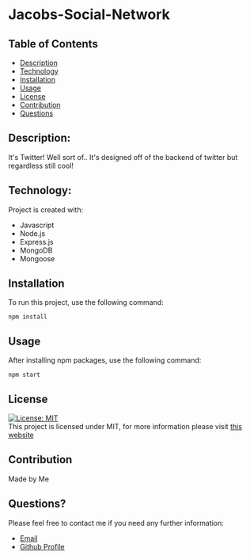 # Jacobs-Social-Network

## Table of Contents

- [Description](#description)
- [Technology](#Technology)
- [Installation](#installation)
- [Usage](#usage)
- [License](#license)
- [Contribution](#contribution)
- [Questions](#questions)

## Description:

It's Twitter! Well sort of.. It's designed off of the backend of twitter but regardless still cool!

## Technology:

Project is created with:

- Javascript
- Node.js
- Express.js
- MongoDB
- Mongoose

## Installation

To run this project, use the following command:

```
npm install
```

## Usage

After installing npm packages, use the following command:

```
npm start
```

## License

[![License: MIT](https://img.shields.io/badge/License-MIT-yellow.svg)](https://opensource.org/licenses/MIT) <br>
This project is licensed under MIT, for more information please visit [this website](https://opensource.org/licenses/MIT)

## Contribution

Made by Me

## Questions?

Please feel free to contact me if you need any further information:

- [Email](jacobgoreham@gmail.com)
- [Github Profile](https://github.com/jacobgoreham)
